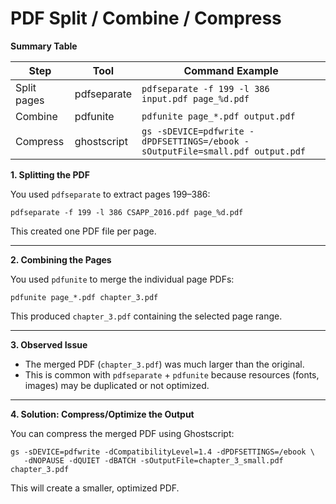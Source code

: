 # PDF Split / Combine / Compress


**Summary Table**

| Step         | Tool         | Command Example                                                                 |
|--------------|--------------|--------------------------------------------------------------------------------|
| Split pages  | pdfseparate  | `pdfseparate -f 199 -l 386 input.pdf page_%d.pdf`                              |
| Combine      | pdfunite     | `pdfunite page_*.pdf output.pdf`                                               |
| Compress     | ghostscript  | `gs -sDEVICE=pdfwrite -dPDFSETTINGS=/ebook -sOutputFile=small.pdf output.pdf`  |





**1. Splitting the PDF**

You used `pdfseparate` to extract pages 199–386:

```
pdfseparate -f 199 -l 386 CSAPP_2016.pdf page_%d.pdf
```
This created one PDF file per page.

---

**2. Combining the Pages**

You used `pdfunite` to merge the individual page PDFs:

```
pdfunite page_*.pdf chapter_3.pdf
```
This produced `chapter_3.pdf` containing the selected page range.

---

**3. Observed Issue**

- The merged PDF (`chapter_3.pdf`) was much larger than the original.
- This is common with `pdfseparate` + `pdfunite` because resources (fonts, images) may be duplicated or not optimized.

---

**4. Solution: Compress/Optimize the Output**

You can compress the merged PDF using Ghostscript:

```
gs -sDEVICE=pdfwrite -dCompatibilityLevel=1.4 -dPDFSETTINGS=/ebook \
   -dNOPAUSE -dQUIET -dBATCH -sOutputFile=chapter_3_small.pdf chapter_3.pdf
```
This will create a smaller, optimized PDF.


